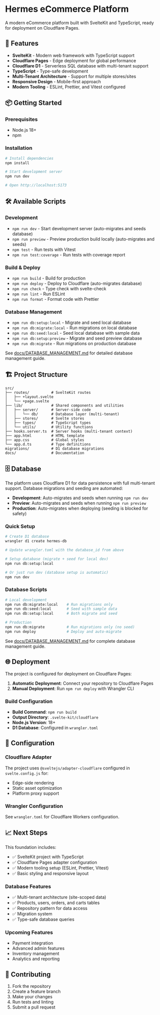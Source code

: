 # Hermes eCommerce Platform

A modern eCommerce platform built with SvelteKit and TypeScript, ready for
deployment on Cloudflare Pages.

## 🚀 Features

- **SvelteKit** - Modern web framework with TypeScript support
- **Cloudflare Pages** - Edge deployment for global performance
- **Cloudflare D1** - Serverless SQL database with multi-tenant support
- **TypeScript** - Type-safe development
- **Multi-Tenant Architecture** - Support for multiple stores/sites
- **Responsive Design** - Mobile-first approach
- **Modern Tooling** - ESLint, Prettier, and Vitest configured

## 📦 Getting Started

### Prerequisites

- Node.js 18+
- npm

### Installation

```bash
# Install dependencies
npm install

# Start development server
npm run dev

# Open http://localhost:5173
```

## 🛠️ Available Scripts

### Development

- `npm run dev` - Start development server (auto-migrates and seeds database)
- `npm run preview` - Preview production build locally (auto-migrates and seeds)
- `npm test` - Run tests with Vitest
- `npm run test:coverage` - Run tests with coverage report

### Build & Deploy

- `npm run build` - Build for production
- `npm run deploy` - Deploy to Cloudflare (auto-migrates database)
- `npm run check` - Type check with svelte-check
- `npm run lint` - Run ESLint
- `npm run format` - Format code with Prettier

### Database Management

- `npm run db:setup:local` - Migrate and seed local database
- `npm run db:migrate:local` - Run migrations on local database
- `npm run db:seed:local` - Seed local database with sample data
- `npm run db:setup:preview` - Migrate and seed preview database
- `npm run db:migrate` - Run migrations on production database

See [docs/DATABASE_MANAGEMENT.md](docs/DATABASE_MANAGEMENT.md) for detailed database management guide.

## 🏗️ Project Structure

```
src/
├── routes/          # SvelteKit routes
│   ├── +layout.svelte
│   └── +page.svelte
├── lib/             # Shared components and utilities
│   ├── server/      # Server-side code
│   │   └── db/      # Database layer (multi-tenant)
│   ├── stores/      # Svelte stores
│   ├── types/       # TypeScript types
│   └── utils/       # Utility functions
├── hooks.server.ts  # Server hooks (multi-tenant context)
├── app.html         # HTML template
├── app.css          # Global styles
└── app.d.ts         # Type definitions
migrations/          # D1 database migrations
docs/                # Documentation
```

## 🗄️ Database

The platform uses Cloudflare D1 for data persistence with full multi-tenant support. Database migrations and seeding are automated:

- **Development**: Auto-migrates and seeds when running `npm run dev`
- **Preview**: Auto-migrates and seeds when running `npm run preview`
- **Production**: Auto-migrates when deploying (seeding is blocked for safety)

### Quick Setup

```bash
# Create D1 database
wrangler d1 create hermes-db

# Update wrangler.toml with the database_id from above

# Setup database (migrate + seed for local dev)
npm run db:setup:local

# Or just run dev (database setup is automatic)
npm run dev
```

### Database Scripts

```bash
# Local development
npm run db:migrate:local    # Run migrations only
npm run db:seed:local       # Seed with sample data
npm run db:setup:local      # Both migrate and seed

# Production
npm run db:migrate          # Run migrations only (no seed)
npm run deploy              # Deploy and auto-migrate
```

See [docs/DATABASE_MANAGEMENT.md](docs/DATABASE_MANAGEMENT.md) for complete database management guide.

## 🌐 Deployment

The project is configured for deployment on Cloudflare Pages:

1. **Automatic Deployment**: Connect your repository to Cloudflare Pages
2. **Manual Deployment**: Run `npm run deploy` with Wrangler CLI

### Build Configuration

- **Build Command**: `npm run build`
- **Output Directory**: `.svelte-kit/cloudflare`
- **Node.js Version**: 18+
- **D1 Database**: Configured in `wrangler.toml`

## 🔧 Configuration

### Cloudflare Adapter

The project uses `@sveltejs/adapter-cloudflare` configured in `svelte.config.js`
for:

- Edge-side rendering
- Static asset optimization
- Platform proxy support

### Wrangler Configuration

See `wrangler.toml` for Cloudflare Workers configuration.

## 📈 Next Steps

This foundation includes:

- ✅ SvelteKit project with TypeScript
- ✅ Cloudflare Pages adapter configuration
- ✅ Modern tooling setup (ESLint, Prettier, Vitest)
- ✅ Basic styling and responsive layout

### Database Features

- ✅ Multi-tenant architecture (site-scoped data)
- ✅ Products, users, orders, and carts tables
- ✅ Repository pattern for data access
- ✅ Migration system
- ✅ Type-safe database queries

### Upcoming Features

- Payment integration
- Advanced admin features
- Inventory management
- Analytics and reporting

## 🤝 Contributing

1. Fork the repository
2. Create a feature branch
3. Make your changes
4. Run tests and linting
5. Submit a pull request
